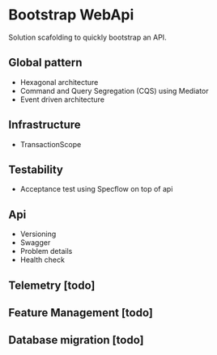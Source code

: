 # Bootstrap WebApi
Solution scafolding to quickly bootstrap an API.

## Global pattern
- Hexagonal architecture
- Command and Query Segregation (CQS) using Mediator
- Event driven architecture

## Infrastructure
- TransactionScope

## Testability
- Acceptance test using Specflow on top of api

## Api
- Versioning
- Swagger
- Problem details
- Health check

## Telemetry [todo]
## Feature Management [todo]
## Database migration [todo]